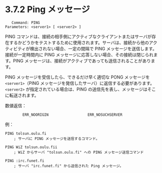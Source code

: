 # 3.7.2 Ping メッセージ

```
   Command: PING
Parameters: <server1> [ <server2> ]
```

PING コマンドは、接続の相手側にアクティブなクライアントまたはサーバが存在するかどうかをテストするために使用されます。サーバは、接続から他のアクティビティが検出されない場合、一定の間隔で PING メッセージを送信します。接続が一定時間内に PING メッセージに応答しない場合、その接続は閉じられます。PING メッセージは、接続がアクティブであっても送信されることがあります。

PING メッセージを受信したら、できるだけ早く適切な PONG メッセージを `<server1>`（PING メッセージを発信したサーバ）に返信する必要があります。`<server2>` が指定されている場合は、PING の送信先を表し、メッセージはそこに転送されます。

数値返信：

```
        ERR_NOORIGIN                  ERR_NOSUCHSERVER
```

例：

```
PING tolsun.oulu.fi
    ; サーバに PING メッセージを送信するコマンド。

PING WiZ tolsun.oulu.fii
    ; WiZ からサーバ "tolsun.oulu.fi" への PING メッセージ送信コマンド

PING :irc.funet.fi
    ; サーバ "irc.funet.fi" から送信された Ping メッセージ。
```
